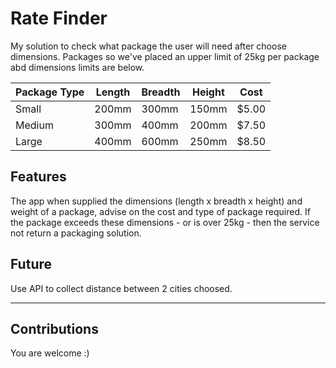 # Rate Finder #

My solution to check what package the user will need after choose dimensions.
Packages so we've placed an upper limit of 25kg per package abd dimensions limits are below.

| Package Type   | Length   | Breadth   | Height   | Cost   | 
|----------------|----------|-----------|----------|--------|
| Small          | 200mm    | 300mm     | 150mm    | $5.00  |
| Medium         | 300mm    | 400mm     | 200mm    | $7.50  |
| Large          | 400mm    | 600mm     | 250mm    | $8.50  |

## Features ##
The app when supplied the dimensions (length x breadth x height) and weight of a package, advise on the cost and type of package required. If the package exceeds these dimensions - or is over 25kg - then the service not return a packaging solution.

## Future ##
Use API to collect distance between 2 cities choosed.

---
## Contributions ##
You are welcome :)
